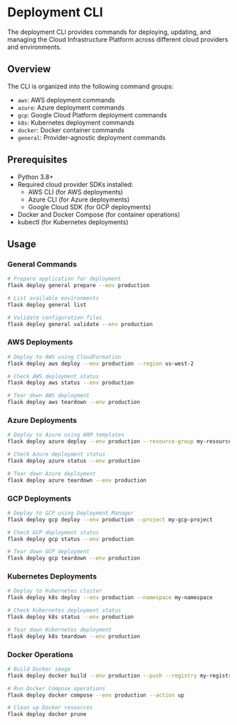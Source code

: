 # Deployment CLI

The deployment CLI provides commands for deploying, updating, and managing the Cloud Infrastructure Platform across different cloud providers and environments.

## Overview

The CLI is organized into the following command groups:

- `aws`: AWS deployment commands
- `azure`: Azure deployment commands
- `gcp`: Google Cloud Platform deployment commands
- `k8s`: Kubernetes deployment commands
- `docker`: Docker container commands
- `general`: Provider-agnostic deployment commands

## Prerequisites

- Python 3.8+
- Required cloud provider SDKs installed:
  - AWS CLI (for AWS deployments)
  - Azure CLI (for Azure deployments)
  - Google Cloud SDK (for GCP deployments)
- Docker and Docker Compose (for container operations)
- kubectl (for Kubernetes deployments)

## Usage

### General Commands

```bash
# Prepare application for deployment
flask deploy general prepare --env production

# List available environments
flask deploy general list

# Validate configuration files
flask deploy general validate --env production
```

### AWS Deployments

```bash
# Deploy to AWS using CloudFormation
flask deploy aws deploy --env production --region us-west-2

# Check AWS deployment status
flask deploy aws status --env production

# Tear down AWS deployment
flask deploy aws teardown --env production
```
### Azure Deployments

```bash
# Deploy to Azure using ARM templates
flask deploy azure deploy --env production --resource-group my-resource-group

# Check Azure deployment status
flask deploy azure status --env production

# Tear down Azure deployment
flask deploy azure teardown --env production
```

### GCP Deployments

```bash
# Deploy to GCP using Deployment Manager
flask deploy gcp deploy --env production --project my-gcp-project

# Check GCP deployment status
flask deploy gcp status --env production

# Tear down GCP deployment
flask deploy gcp teardown --env production
```

### Kubernetes Deployments

```bash
# Deploy to Kubernetes cluster
flask deploy k8s deploy --env production --namespace my-namespace

# Check Kubernetes deployment status
flask deploy k8s status --env production

# Tear down Kubernetes deployment
flask deploy k8s teardown --env production
```

### Docker Operations

```bash
# Build Docker image
flask deploy docker build --env production --push --registry my-registry

# Run Docker Compose operations
flask deploy docker compose --env production --action up

# Clean up Docker resources
flask deploy docker prune
```
